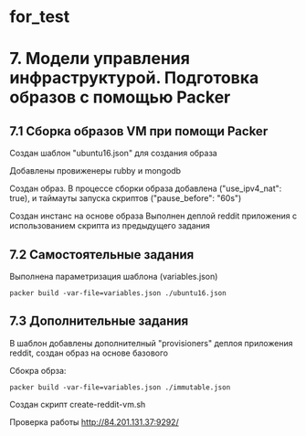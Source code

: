 # for_test
<h1> 7. Модели управления инфраструктурой. Подготовка образов с помощью Packer  </h1>
<h2> 7.1 Сборка образов VM при помощи Packer</h2>

 Создан шаблон "ubuntu16.json" для создания образа
 
 Добавлены провиженеры rubby и mongodb
 
 Создан образ.
 В процессе сборки образа  добавлена ("use_ipv4_nat": true), и таймауты запуска скриптов ("pause_before": "60s")
 
 Создан инстанс на основе образа
 Выполнен деплой reddit приложения с использованием скрипта из предыдущего задания

<h2> 7.2 Самостоятельные задания </h2> 

  Выполнена параметризация шаблона (variables.json)
  
  ```
  packer build -var-file=variables.json ./ubuntu16.json
  ```

<h2> 7.3 Дополнительные задания </h2>
 
 В шаблон добавлены дополнителный "provisioners" деплоя приложения reddit, cоздан образ на основе базового
 
 Сбокра обрза:
 
  ```
  packer build -var-file=variables.json ./immutable.json
  ```
 
 Создан скрипт create-reddit-vm.sh
 
 Проверка работы http://84.201.131.37:9292/
